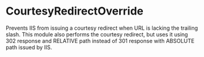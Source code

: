 # CourtesyRedirectOverride
Prevents IIS from issuing a courtesy redirect when URL is lacking the trailing slash. This module also performs the courtesy redirect, but uses it using 302 response and RELATIVE path instead of 301 response with ABSOLUTE path issued by IIS.
